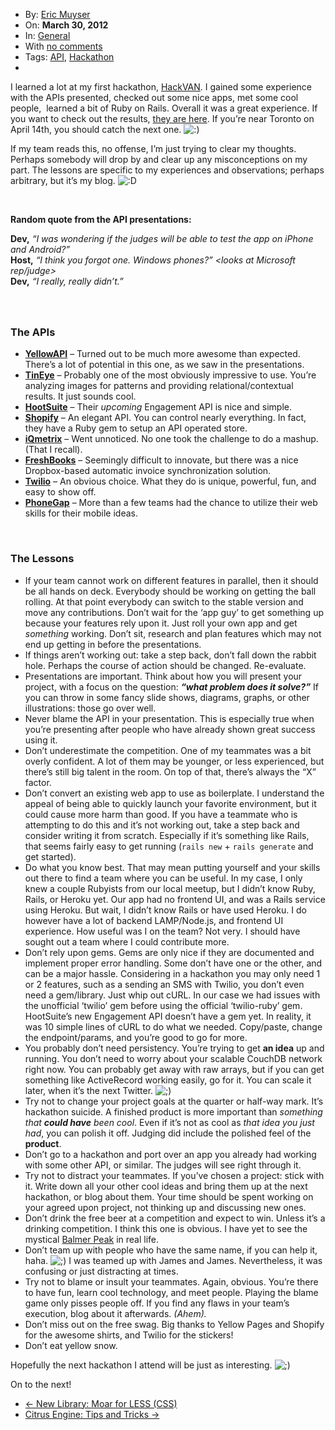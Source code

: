 <div class="post-999 post type-post status-publish format-standard hentry category-general tag-api tag-hackathon row-fluid blog-post" id="post-999">
    <div class="nav span2">
        <ul class="well nav-list">
            <li class="author">
                <i class="icon-user icon-black"></i> By: <a href="/author/eric/" title="Posts by Eric Muyser" rel="author" address="true">Eric Muyser</a> </li>
            <li class="published">
                <i class="icon-time icon-black"></i> On: <strong>March 30, 2012</strong>
            </li>
            <li class="categories">
                <i class="icon-book icon-black"></i> In: <a href="/category/general/" title="View all posts in General" rel="category tag" address="true">General</a> </li>
            <li class="comments">
                <i class="icon-comment icon-black"></i> With <a href="/my-first-hackathon-lessons-learned/#respond" title="Comment on My First Hackathon: Lessons Learned" address="true">no comments</a> </li>
            <li class="tags">
                <i class="icon-tags icon-black"></i> Tags: <a href="/tag/api/" rel="tag" address="true">API</a>, <a href="/tag/hackathon/" rel="tag" address="true">Hackathon</a> </li>
            <li></li>
            <li style="display: none">
                <a href="http://twitter.com/share" class="twitter-share-button" data-url="
Notice: Undefined variable: url in /ude/em/sites/ericmuyser.com/www/wp-content/themes/persona/content-post.php on line 50
" data-count="horizontal" data-via="ericmuyser" target="_blank">Tweet</a>
            </li>
            <li style="display: none">
                <g:plusone size="medium" href="
Notice: Undefined variable: url in /ude/em/sites/ericmuyser.com/www/wp-content/themes/persona/content-post.php on line 53
"></g:plusone>
            </li>
            <li style="display: none">
                <div class="fb-like" data-href="
Notice: Undefined variable: url in /ude/em/sites/ericmuyser.com/www/wp-content/themes/persona/content-post.php on line 56
" data-send="false" data-layout="button_count" data-width="100" data-show-faces="false" data-font="verdana"></div>
            </li>
        </ul>
    </div>
    <div class="post-thumb">
        <a title="Permanent Link to My First Hackathon: Lessons Learned" href="/my-first-hackathon-lessons-learned/" address="true"></a>
    </div>
    <div class="span9 content">
        <p>I learned a lot at my first hackathon, <a href="http://hackdays.ca/" target="_blank">HackVAN</a>. I gained some experience with the APIs presented, checked out some nice apps, met some cool people,&nbsp; learned a bit of Ruby on Rails. Overall it was a great experience. If you want to check out the results, <a href="http://hackdays.ca/2012/03/hackvan-2012-winners/" target="_blank">they are here</a>. If you’re near Toronto on April 14th, you should catch the next one. <img src="/wp-includes/images/smilies/icon_smile.gif" alt=":)" class="wp-smiley"> </p>
        <p>If my team reads this, no offense, I’m just trying to clear my thoughts. Perhaps somebody will drop by and clear up any misconceptions on my part. The lessons are specific to my experiences and observations; perhaps arbitrary, but it’s my blog. <img src="/wp-includes/images/smilies/icon_biggrin.gif" alt=":D" class="wp-smiley"> </p>
        <p>&nbsp;</p>
        <p><strong>Random quote from the API presentations:<br>
</strong>
        </p>
        <p><strong>Dev,</strong> <em>“I was wondering if the judges will be able to test the app on iPhone and Android?”</em>
            <br>
            <strong>Host,</strong> <em>“I think you forgot one. Windows phones?” &lt;looks at Microsoft rep/judge&gt;</em>
            <br>
            <strong>Dev,</strong> <em>“I really, really didn’t.”</em>
        </p>
        <h3></h3>
        <p>&nbsp;</p>
        <h3>The APIs</h3>
        <ul>
            <li><a href="http://www.yellowapi.com/" target="_blank"><strong>YellowAPI</strong></a> – Turned out to be much more awesome than expected. There’s a lot of potential in this one, as we saw in the presentations.<strong></strong>
            </li>
            <li><a href="http://tineye.com/" target="_blank"><strong>TinEye</strong></a> – Probably one of the most obviously impressive to use. You’re analyzing images for patterns and providing relational/contextual results. It just sounds cool.<strong></strong>
            </li>
            <li><a href="http://hootsuite.com/apis/engagement" target="_blank"><strong>HootSuite</strong></a> – Their <em>upcoming</em> Engagement API is nice and simple.<strong></strong>
            </li>
            <li><a href="http://shopify.com/" target="_blank"><strong>Shopify</strong></a> – An elegant API. You can control nearly everything. In fact, they have a Ruby gem to setup an API operated store.</li>
            <li><a href="http://www.iqmetrix.com/" target="_blank"><strong>iQmetrix</strong></a> – Went unnoticed. No one took the challenge to do a mashup. (That I recall).</li>
            <li><a href="http://www.freshbooks.com/" target="_blank"><strong>FreshBooks</strong></a> – Seemingly difficult to innovate, but there was a nice Dropbox-based automatic invoice synchronization solution.<strong></strong>
            </li>
            <li><a href="http://www.twilio.com/" target="_blank"><strong>Twilio</strong></a> – An obvious choice. What they do is unique, powerful, fun, and easy to show off.</li>
            <li><a href="http://docs.phonegap.com/" target="_blank"><strong>PhoneGap</strong></a> – More than a few teams had the chance to utilize their web skills for their mobile ideas.</li>
        </ul>
        <p>&nbsp;</p>
        <h3>The Lessons</h3>
        <ul>
            <li>If your team cannot work on different features in parallel, then it should be all hands on deck. Everybody should be working on getting the ball rolling. At that point everybody can switch to the stable version and move any contributions. Don’t wait for the ‘app guy’ to get something up because your features rely upon it. Just roll your own app and get <em>something</em> working. Don’t sit, research and plan features which may not end up getting in before the presentations.</li>
            <li>If things aren’t working out: take a step back, don’t fall down the rabbit hole. Perhaps the course of action should be changed. Re-evaluate.</li>
            <li>Presentations are important. Think about how you will present your project, with a focus on the question: <strong><em>“what problem does it solve?”</em></strong> If you can throw in some fancy slide shows, diagrams, graphs, or other illustrations: those go over well.</li>
            <li>Never blame the API in your presentation. This is especially true when you’re presenting after people who have already shown great success using it.</li>
            <li>Don’t underestimate the competition. One of my teammates was a bit overly confident. A lot of them may be younger, or less experienced, but there’s still big talent in the room. On top of that, there’s always the “X” factor.</li>
            <li>Don’t convert an existing web app to use as boilerplate. I understand the appeal of being able to quickly launch your favorite environment, but it could cause more harm than good. If you have a teammate who is attempting to do this and it’s not working out, take a step back and consider writing it from scratch. Especially if it’s something like Rails, that seems fairly easy to get running (<code>rails new</code> + <code>rails generate</code> and get started).</li>
            <li>Do what you know best. That may mean putting yourself and your skills out there to find a team where you can be useful. In my case, I only knew a couple Rubyists from our local meetup, but I didn’t know Ruby, Rails, or Heroku yet. Our app had no frontend UI, and was a Rails service using Heroku. But wait, I didn’t know Rails or have used Heroku. I do however have a lot of backend LAMP/Node.js, and frontend UI experience. How useful was I on the team? Not very. I should have sought out a team where I could contribute more.</li>
            <li>Don’t rely upon gems. Gems are only nice if they are documented and implement proper error handling. Some don’t have one or the other, and can be a major hassle. Considering in a hackathon you may only need 1 or 2 features, such as a sending an SMS with Twilio, you don’t even need a gem/library. Just whip out cURL. In our case we had issues with the unofficial ‘twilio’ gem before using the official ‘twilio-ruby’ gem. HootSuite’s new Engagement API doesn’t have a gem yet. In reality, it was 10 simple lines of cURL to do what we needed. Copy/paste, change the endpoint/params, and you’re good to go for more.</li>
            <li>You probably don’t need persistency. You’re trying to get <strong>an idea</strong> up and running. You don’t need to worry about your scalable CouchDB network right now. You can probably get away with raw arrays, but if you can get something like ActiveRecord working easily, go for it. You can scale it later, when it’s the next Twitter. <img src="/wp-includes/images/smilies/icon_wink.gif" alt=";)" class="wp-smiley"> </li>
            <li>Try not to change your project goals at the quarter or half-way mark. It’s hackathon suicide. A finished product is more important than <em>something that <strong>could have</strong> been cool</em>. Even if it’s not as cool as <em>that idea you just had</em>, you can polish it off. Judging did include the polished feel of the <strong>product</strong>.</li>
            <li>Don’t go to a hackathon and port over an app you already had working with some other API, or similar. The judges will see right through it.</li>
            <li>Try not to distract your teammates. If you’ve chosen a project: stick with it. Write down all your other cool ideas and bring them up at the next hackathon, or blog about them. Your time should be spent working on your agreed upon project, not thinking up and discussing new ones.</li>
            <li>Don’t drink the free beer at a competition and expect to win. Unless it’s a drinking competition. I think this one is obvious. I have yet to see the mystical <a href="http://xkcd.com/323/" target="_blank">Balmer Peak</a> in real life.</li>
            <li>Don’t team up with people who have the same name, if you can help it, haha. <img src="/wp-includes/images/smilies/icon_wink.gif" alt=";)" class="wp-smiley"> I was teamed up with James and James. Nevertheless, it was confusing or just distracting at times.</li>
            <li>Try not to blame or insult your teammates. Again, obvious. You’re there to have fun, learn cool technology, and meet people. Playing the blame game only pisses people off. If you find any flaws in your team’s execution, blog about it afterwards. <em>(Ahem).</em>
            </li>
            <li>Don’t miss out on the free swag. Big thanks to Yellow Pages and Shopify for the awesome shirts, and Twilio for the stickers!</li>
            <li>Don’t eat yellow snow.</li>
        </ul>
        <p>Hopefully the next hackathon I attend will be just as interesting. <img src="/wp-includes/images/smilies/icon_wink.gif" alt=";)" class="wp-smiley"> </p>
        <p>On to the next!</p>
    </div>
</div>
<ul class="pager">
    <li class="previous">
        <a href="/less-is-moar/" rel="prev" address="true">← New Library: Moar for LESS (CSS)</a> </li>
    <li class="next">
        <a href="/citrus-engine-tips-and-tricks/" rel="next" address="true">Citrus Engine: Tips and Tricks →</a> </li>
</ul>

